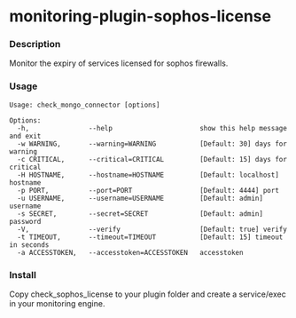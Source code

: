 # monitoring-plugin-sophos-license

### Description
Monitor the expiry of services licensed for sophos firewalls.


### Usage

    Usage: check_mongo_connector [options]

    Options:
      -h,               --help                      show this help message and exit
      -w WARNING,       --warning=WARNING           [Default: 30] days for warning
      -c CRITICAL,      --critical=CRITICAL         [Default: 15] days for critical
      -H HOSTNAME,      --hostname=HOSTNAME         [Default: localhost] hostname
      -p PORT,          --port=PORT                 [Default: 4444] port
      -u USERNAME,      --username=USERNAME         [Default: admin] username
      -s SECRET,        --secret=SECRET             [Default: admin] password
      -V,               --verify                    [Default: true] verify
      -t TIMEOUT,       --timeout=TIMEOUT           [Default: 15] timeout in seconds
      -a ACCESSTOKEN,   --accesstoken=ACCESSTOKEN   accesstoken


### Install 

Copy check_sophos_license to your plugin folder and create a service/exec in your monitoring engine. 
